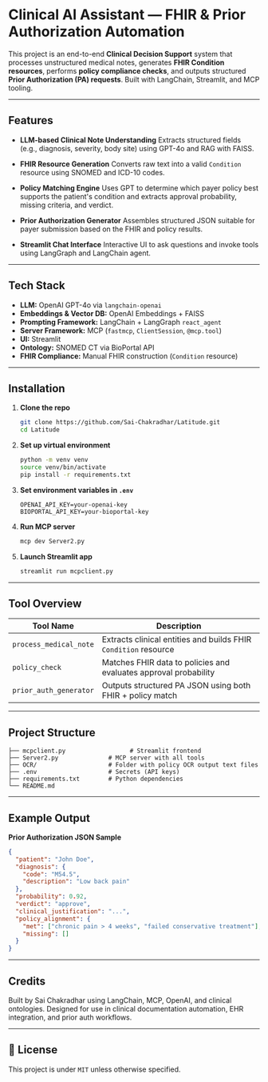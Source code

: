 # Clinical AI Assistant — FHIR & Prior Authorization Automation

This project is an end-to-end **Clinical Decision Support** system that processes unstructured medical notes, generates **FHIR Condition resources**, performs **policy compliance checks**, and outputs structured **Prior Authorization (PA) requests**. Built with LangChain, Streamlit, and MCP tooling.

---

## Features

*  **LLM-based Clinical Note Understanding**
  Extracts structured fields (e.g., diagnosis, severity, body site) using GPT-4o and RAG with FAISS.

*  **FHIR Resource Generation**
  Converts raw text into a valid `Condition` resource using SNOMED and ICD-10 codes.

*  **Policy Matching Engine**
  Uses GPT to determine which payer policy best supports the patient's condition and extracts approval probability, missing criteria, and verdict.

*  **Prior Authorization Generator**
  Assembles structured JSON suitable for payer submission based on the FHIR and policy results.

*  **Streamlit Chat Interface**
  Interactive UI to ask questions and invoke tools using LangGraph and LangChain agent.

---

## Tech Stack

* **LLM:** OpenAI GPT-4o via `langchain-openai`
* **Embeddings & Vector DB:** OpenAI Embeddings + FAISS
* **Prompting Framework:** LangChain + LangGraph `react_agent`
* **Server Framework:** MCP (`fastmcp`, `ClientSession`, `@mcp.tool`)
* **UI:** Streamlit
* **Ontology:** SNOMED CT via BioPortal API
* **FHIR Compliance:** Manual FHIR construction (`Condition` resource)

---

## Installation

1. **Clone the repo**

   ```bash
   git clone https://github.com/Sai-Chakradhar/Latitude.git
   cd Latitude
   ```

2. **Set up virtual environment**

   ```bash
   python -m venv venv
   source venv/bin/activate
   pip install -r requirements.txt
   ```

3. **Set environment variables in `.env`**

   ```env
   OPENAI_API_KEY=your-openai-key
   BIOPORTAL_API_KEY=your-bioportal-key
   ```

4. **Run MCP server**

   ```bash
   mcp dev Server2.py
   ```

5. **Launch Streamlit app**

   ```bash
   streamlit run mcpclient.py
   ```

---

## Tool Overview

| Tool Name              | Description                                                      |
| ---------------------- | ---------------------------------------------------------------- |
| `process_medical_note` | Extracts clinical entities and builds FHIR `Condition` resource  |
| `policy_check`         | Matches FHIR data to policies and evaluates approval probability |
| `prior_auth_generator` | Outputs structured PA JSON using both FHIR + policy match        |

---

## Project Structure

```
├── mcpclient.py                  # Streamlit frontend
├── Server2.py              # MCP server with all tools
├── OCR/                    # Folder with policy OCR output text files
├── .env                    # Secrets (API keys)
├── requirements.txt        # Python dependencies
└── README.md
```

---

## Example Output

**Prior Authorization JSON Sample**

```json
{
  "patient": "John Doe",
  "diagnosis": {
    "code": "M54.5",
    "description": "Low back pain"
  },
  "probability": 0.92,
  "verdict": "approve",
  "clinical_justification": "...",
  "policy_alignment": {
    "met": ["chronic pain > 4 weeks", "failed conservative treatment"],
    "missing": []
  }
}
```

---

## Credits

Built by Sai Chakradhar using LangChain, MCP, OpenAI, and clinical ontologies. Designed for use in clinical documentation automation, EHR integration, and prior auth workflows.

---

## 📃 License

This project is under `MIT` unless otherwise specified.
